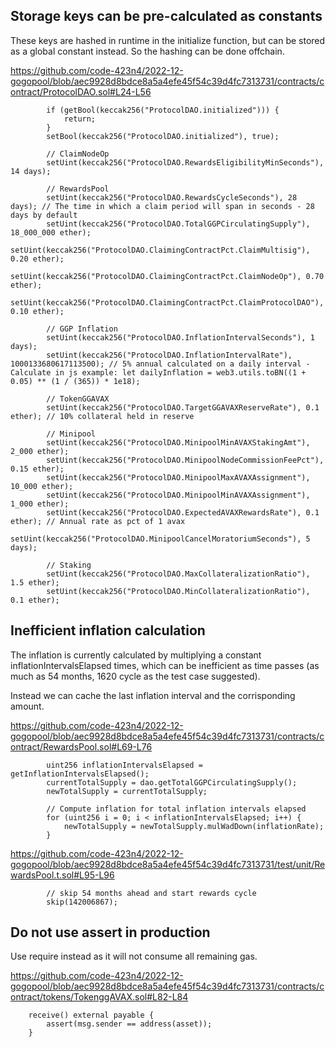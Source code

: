 ## Storage keys can be pre-calculated as constants

These keys are hashed in runtime in the initialize function, but can be stored as a global constant instead. So the hashing can be done offchain.

https://github.com/code-423n4/2022-12-gogopool/blob/aec9928d8bdce8a5a4efe45f54c39d4fc7313731/contracts/contract/ProtocolDAO.sol#L24-L56

```solidity
		if (getBool(keccak256("ProtocolDAO.initialized"))) {
			return;
		}
		setBool(keccak256("ProtocolDAO.initialized"), true);

		// ClaimNodeOp
		setUint(keccak256("ProtocolDAO.RewardsEligibilityMinSeconds"), 14 days);

		// RewardsPool
		setUint(keccak256("ProtocolDAO.RewardsCycleSeconds"), 28 days); // The time in which a claim period will span in seconds - 28 days by default
		setUint(keccak256("ProtocolDAO.TotalGGPCirculatingSupply"), 18_000_000 ether);
		setUint(keccak256("ProtocolDAO.ClaimingContractPct.ClaimMultisig"), 0.20 ether);
		setUint(keccak256("ProtocolDAO.ClaimingContractPct.ClaimNodeOp"), 0.70 ether);
		setUint(keccak256("ProtocolDAO.ClaimingContractPct.ClaimProtocolDAO"), 0.10 ether);

		// GGP Inflation
		setUint(keccak256("ProtocolDAO.InflationIntervalSeconds"), 1 days);
		setUint(keccak256("ProtocolDAO.InflationIntervalRate"), 1000133680617113500); // 5% annual calculated on a daily interval - Calculate in js example: let dailyInflation = web3.utils.toBN((1 + 0.05) ** (1 / (365)) * 1e18);

		// TokenGGAVAX
		setUint(keccak256("ProtocolDAO.TargetGGAVAXReserveRate"), 0.1 ether); // 10% collateral held in reserve

		// Minipool
		setUint(keccak256("ProtocolDAO.MinipoolMinAVAXStakingAmt"), 2_000 ether);
		setUint(keccak256("ProtocolDAO.MinipoolNodeCommissionFeePct"), 0.15 ether);
		setUint(keccak256("ProtocolDAO.MinipoolMaxAVAXAssignment"), 10_000 ether);
		setUint(keccak256("ProtocolDAO.MinipoolMinAVAXAssignment"), 1_000 ether);
		setUint(keccak256("ProtocolDAO.ExpectedAVAXRewardsRate"), 0.1 ether); // Annual rate as pct of 1 avax
		setUint(keccak256("ProtocolDAO.MinipoolCancelMoratoriumSeconds"), 5 days);

		// Staking
		setUint(keccak256("ProtocolDAO.MaxCollateralizationRatio"), 1.5 ether);
		setUint(keccak256("ProtocolDAO.MinCollateralizationRatio"), 0.1 ether);
```

## Inefficient inflation calculation

The inflation is currently calculated by multiplying a constant inflationIntervalsElapsed times, which can be inefficient as time passes (as much as 54 months, 1620 cycle as the test case suggested). 

Instead we can cache the last inflation interval and the corrisponding amount.

https://github.com/code-423n4/2022-12-gogopool/blob/aec9928d8bdce8a5a4efe45f54c39d4fc7313731/contracts/contract/RewardsPool.sol#L69-L76

```solidity
		uint256 inflationIntervalsElapsed = getInflationIntervalsElapsed();
		currentTotalSupply = dao.getTotalGGPCirculatingSupply();
		newTotalSupply = currentTotalSupply;

		// Compute inflation for total inflation intervals elapsed
		for (uint256 i = 0; i < inflationIntervalsElapsed; i++) {
			newTotalSupply = newTotalSupply.mulWadDown(inflationRate);
		}
```

https://github.com/code-423n4/2022-12-gogopool/blob/aec9928d8bdce8a5a4efe45f54c39d4fc7313731/test/unit/RewardsPool.t.sol#L95-L96

```solidity
		// skip 54 months ahead and start rewards cycle
		skip(142006867);
```

## Do not use assert in production

Use require instead as it will not consume all remaining gas.

https://github.com/code-423n4/2022-12-gogopool/blob/aec9928d8bdce8a5a4efe45f54c39d4fc7313731/contracts/contract/tokens/TokenggAVAX.sol#L82-L84

```solidity
	receive() external payable {
		assert(msg.sender == address(asset));
	}
```


